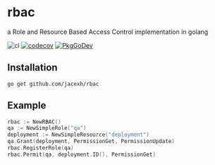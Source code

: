 # rbac
a Role and Resource Based Access Control implementation in golang

![ci](https://github.com/jacexh/rbac/workflows/ci/badge.svg)
[![codecov](https://codecov.io/gh/jacexh/rbac/branch/master/graph/badge.svg)](https://codecov.io/gh/jacexh/rbac)
[![PkgGoDev](https://pkg.go.dev/badge/github.com/jacexh/rbac)](https://pkg.go.dev/github.com/jacexh/rbac)

## Installation

```
go get github.com/jacexh/rbac
```

## Example

```go
rbac := NewRBAC()
qa := NewSimpleRole("qa")
deployment := NewSimpleResource("deployment")
qa.Grant(deployment, PermissionGet, PermissionUpdate)
rbac.RegisterRole(qa)
rbac.Permit(qa, deployment.ID(), PermissionGet)
```
